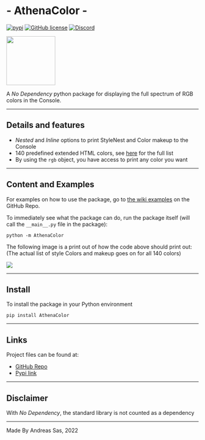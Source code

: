 # - AthenaColor -
[![pypi](https://img.shields.io/pypi/v/AthenaColor)](https://pypi.org/project/AthenaColor/) [![GitHub license](https://img.shields.io/github/license/DirectiveAthena/VerSC-AthenaColor)](https://github.com/DirectiveAthena/VerSC-AthenaColor/blob/master/LICENSE) [![Discord](https://img.shields.io/discord/814599159926620160?color=maroon)](https://discord.gg/6JcDbhXkCH)


<img height="128" src="https://github.com/DirectiveAthena/VSC-AthenaColor/blob/master/Resources/AthenaColor.png?raw=true" width="128"/>

A *No Dependency* python package for displaying the full spectrum of RGB colors in the Console.

--- 
## Details and features 
- *Nested* and *Inline* options to print StyleNest and Color makeup to the Console
- 140 predefined extended HTML colors, see [here](https://github.com/DirectiveAthena/VerSC-AthenaColor/wiki/Predefined-Colors) for the full list
- By using the `rgb` object, you have access to print any color you want
 
---
## Content and Examples
 For examples on how to use the package, go to [the wiki examples](https://github.com/DirectiveAthena/VerSC-AthenaColor/wiki/Examples) on the GitHub Repo.

To immediately  see what the package can do, run the package itself (will call the `__main__.py` file in the package):

```console 
python -m AthenaColor
```

The following image is a print out of how the code above should print out:
(The actual list of style Colors and makeup goes on for all 140 colors)

<img src="https://github.com/DirectiveAthena/VerSC-AthenaColor/blob/master/Resources/PyCharmOutput.png?raw=true"/>
 
---
## Install
To install the package in your Python environment

```console 
pip install AthenaColor
```

---

## Links 
Project files can be found at:    
- [GitHub Repo](https://github.com/DirectiveAthena/VSC-AthenaColor)     
- [Pypi link](https://pypi.org/project/AthenaColor/)    

---

## Disclaimer
With  *No Dependency*, the standard library is not counted as a dependency

---
Made By Andreas Sas, 2022